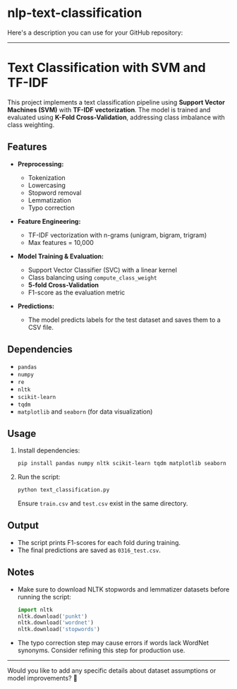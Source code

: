 # nlp-text-classification
Here's a description you can use for your GitHub repository:  

---

# Text Classification with SVM and TF-IDF  

This project implements a text classification pipeline using **Support Vector Machines (SVM)** with **TF-IDF vectorization**. The model is trained and evaluated using **K-Fold Cross-Validation**, addressing class imbalance with class weighting.  

## Features  

- **Preprocessing:**  
  - Tokenization  
  - Lowercasing  
  - Stopword removal  
  - Lemmatization  
  - Typo correction  

- **Feature Engineering:**  
  - TF-IDF vectorization with n-grams (unigram, bigram, trigram)  
  - Max features = 10,000  

- **Model Training & Evaluation:**  
  - Support Vector Classifier (SVC) with a linear kernel  
  - Class balancing using `compute_class_weight`  
  - **5-fold Cross-Validation**  
  - F1-score as the evaluation metric  

- **Predictions:**  
  - The model predicts labels for the test dataset and saves them to a CSV file.  

## Dependencies  

- `pandas`  
- `numpy`  
- `re`  
- `nltk`  
- `scikit-learn`  
- `tqdm`  
- `matplotlib` and `seaborn` (for data visualization)  

## Usage  

1. Install dependencies:  
   ```bash
   pip install pandas numpy nltk scikit-learn tqdm matplotlib seaborn
   ```
2. Run the script:  
   ```bash
   python text_classification.py
   ```  
   Ensure `train.csv` and `test.csv` exist in the same directory.  

## Output  

- The script prints F1-scores for each fold during training.  
- The final predictions are saved as `0316_test.csv`.  

## Notes  

- Make sure to download NLTK stopwords and lemmatizer datasets before running the script:  
  ```python
  import nltk
  nltk.download('punkt')
  nltk.download('wordnet')
  nltk.download('stopwords')
  ```  
- The typo correction step may cause errors if words lack WordNet synonyms. Consider refining this step for production use.  

---

Would you like to add any specific details about dataset assumptions or model improvements? 🚀
